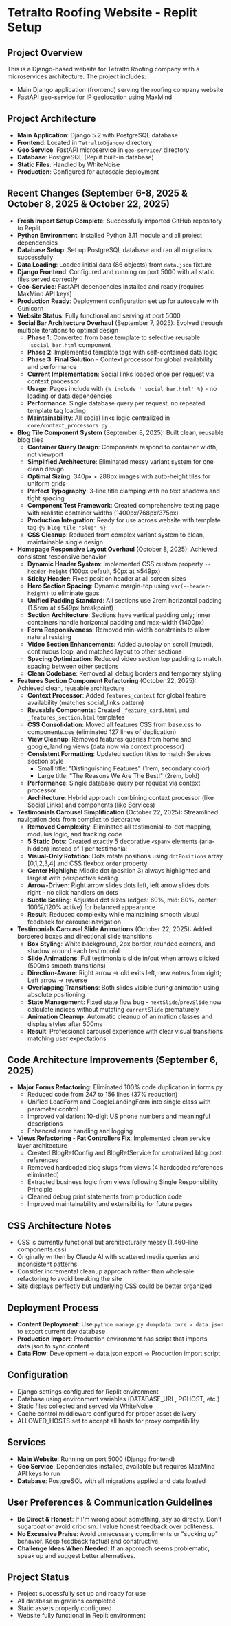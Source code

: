 # Tetralto Roofing Website - Replit Setup

## Project Overview
This is a Django-based website for Tetralto Roofing company with a microservices architecture. The project includes:
- Main Django application (frontend) serving the roofing company website
- FastAPI geo-service for IP geolocation using MaxMind

## Project Architecture
- **Main Application**: Django 5.2 with PostgreSQL database
- **Frontend**: Located in `TetraltoDjango/` directory
- **Geo Service**: FastAPI microservice in `geo-service/` directory
- **Database**: PostgreSQL (Replit built-in database)
- **Static Files**: Handled by WhiteNoise
- **Production**: Configured for autoscale deployment

## Recent Changes (September 6-8, 2025 & October 8, 2025 & October 22, 2025)
- **Fresh Import Setup Complete**: Successfully imported GitHub repository to Replit
- **Python Environment**: Installed Python 3.11 module and all project dependencies
- **Database Setup**: Set up PostgreSQL database and ran all migrations successfully
- **Data Loading**: Loaded initial data (86 objects) from `data.json` fixture
- **Django Frontend**: Configured and running on port 5000 with all static files served correctly
- **Geo-Service**: FastAPI dependencies installed and ready (requires MaxMind API keys)
- **Production Ready**: Deployment configuration set up for autoscale with Gunicorn
- **Website Status**: Fully functional and serving at port 5000
- **Social Bar Architecture Overhaul** (September 7, 2025): Evolved through multiple iterations to optimal design
  - **Phase 1**: Converted from base template to selective reusable `_social_bar.html` component
  - **Phase 2**: Implemented template tags with self-contained data logic
  - **Phase 3**: **Final Solution** - Context processor for global availability and performance
  - **Current Implementation**: Social links loaded once per request via context processor
  - **Usage**: Pages include with `{% include '_social_bar.html' %}` - no loading or data dependencies
  - **Performance**: Single database query per request, no repeated template tag loading
  - **Maintainability**: All social links logic centralized in `core/context_processors.py`
- **Blog Tile Component System** (September 8, 2025): Built clean, reusable blog tiles
  - **Container Query Design**: Components respond to container width, not viewport
  - **Simplified Architecture**: Eliminated messy variant system for one clean design
  - **Optimal Sizing**: 340px × 288px images with auto-height tiles for uniform grids
  - **Perfect Typography**: 3-line title clamping with no text shadows and tight spacing
  - **Component Test Framework**: Created comprehensive testing page with realistic container widths (1400px/768px/375px)
  - **Production Integration**: Ready for use across website with template tag `{% blog_tile "slug" %}`
  - **CSS Cleanup**: Reduced from complex variant system to clean, maintainable single design
- **Homepage Responsive Layout Overhaul** (October 8, 2025): Achieved consistent responsive behavior
  - **Dynamic Header System**: Implemented CSS custom property `--header-height` (100px default, 50px at ≤549px)
  - **Sticky Header**: Fixed position header at all screen sizes
  - **Hero Section Spacing**: Dynamic margin-top using `var(--header-height)` to eliminate gaps
  - **Unified Padding Standard**: All sections use 2rem horizontal padding (1.5rem at ≤549px breakpoint)
  - **Section Architecture**: Sections have vertical padding only; inner containers handle horizontal padding and max-width (1400px)
  - **Form Responsiveness**: Removed min-width constraints to allow natural resizing
  - **Video Section Enhancements**: Added autoplay on scroll (muted), continuous loop, and matched layout to other sections
  - **Spacing Optimization**: Reduced video section top padding to match spacing between other sections
  - **Clean Codebase**: Removed all debug borders and temporary styling
- **Features Section Component Refactoring** (October 22, 2025): Achieved clean, reusable architecture
  - **Context Processor**: Added `features_context` for global feature availability (matches social_links pattern)
  - **Reusable Components**: Created `_feature_card.html` and `_features_section.html` templates
  - **CSS Consolidation**: Moved all features CSS from base.css to components.css (eliminated 127 lines of duplication)
  - **View Cleanup**: Removed features queries from home and google_landing views (data now via context processor)
  - **Consistent Formatting**: Updated section titles to match Services section style
    - Small title: "Distinguishing Features" (1rem, secondary color)
    - Large title: "The Reasons <span class="highlight-orange">We Are The Best!</span>" (2rem, bold)
  - **Performance**: Single database query per request via context processor
  - **Architecture**: Hybrid approach combining context processor (like Social Links) and components (like Services)
- **Testimonials Carousel Simplification** (October 22, 2025): Streamlined navigation dots from complex to decorative
  - **Removed Complexity**: Eliminated all testimonial-to-dot mapping, modulus logic, and tracking code
  - **5 Static Dots**: Created exactly 5 decorative `<span>` elements (aria-hidden) instead of 1 per testimonial
  - **Visual-Only Rotation**: Dots rotate positions using `dotPositions` array [0,1,2,3,4] and CSS flexbox `order` property
  - **Center Highlight**: Middle dot (position 3) always highlighted and largest with perspective scaling
  - **Arrow-Driven**: Right arrow slides dots left, left arrow slides dots right - no click handlers on dots
  - **Subtle Scaling**: Adjusted dot sizes (edges: 60%, mid: 80%, center: 100%/120% active) for balanced appearance
  - **Result**: Reduced complexity while maintaining smooth visual feedback for carousel navigation
- **Testimonials Carousel Slide Animations** (October 22, 2025): Added bordered boxes and directional slide transitions
  - **Box Styling**: White background, 2px border, rounded corners, and shadow around each testimonial
  - **Slide Animations**: Full testimonials slide in/out when arrows clicked (500ms smooth transitions)
  - **Direction-Aware**: Right arrow → old exits left, new enters from right; Left arrow → reverse
  - **Overlapping Transitions**: Both slides visible during animation using absolute positioning
  - **State Management**: Fixed state flow bug - `nextSlide`/`prevSlide` now calculate indices without mutating `currentSlide` prematurely
  - **Animation Cleanup**: Automatic cleanup of animation classes and display styles after 500ms
  - **Result**: Professional carousel experience with clear visual transitions matching user expectations

## Code Architecture Improvements (September 6, 2025)
- **Major Forms Refactoring**: Eliminated 100% code duplication in forms.py
  - Reduced code from 247 to 156 lines (37% reduction)
  - Unified LeadForm and GoogleLandingForm into single class with parameter control
  - Improved validation: 10-digit US phone numbers and meaningful descriptions
  - Enhanced error handling and logging
- **Views Refactoring - Fat Controllers Fix**: Implemented clean service layer architecture
  - Created BlogRefConfig and BlogRefService for centralized blog post references
  - Removed hardcoded blog slugs from views (4 hardcoded references eliminated)
  - Extracted business logic from views following Single Responsibility Principle
  - Cleaned debug print statements from production code
  - Improved maintainability and extensibility for future pages

## CSS Architecture Notes
- CSS is currently functional but architecturally messy (1,460-line components.css)
- Originally written by Claude AI with scattered media queries and inconsistent patterns
- Consider incremental cleanup approach rather than wholesale refactoring to avoid breaking the site
- Site displays perfectly but underlying CSS could be better organized

## Deployment Process
- **Content Deployment**: Use `python manage.py dumpdata core > data.json` to export current dev database
- **Production Import**: Production environment has script that imports data.json to sync content
- **Data Flow**: Development → data.json export → Production import script

## Configuration
- Django settings configured for Replit environment
- Database using environment variables (DATABASE_URL, PGHOST, etc.)
- Static files collected and served via WhiteNoise
- Cache control middleware configured for proper asset delivery
- ALLOWED_HOSTS set to accept all hosts for proxy compatibility

## Services
- **Main Website**: Running on port 5000 (Django frontend)
- **Geo Service**: Dependencies installed, available but requires MaxMind API keys to run
- **Database**: PostgreSQL with all migrations applied and data loaded

## User Preferences & Communication Guidelines
- **Be Direct & Honest**: If I'm wrong about something, say so directly. Don't sugarcoat or avoid criticism. I value honest feedback over politeness.
- **No Excessive Praise**: Avoid unnecessary compliments or "sucking up" behavior. Keep feedback factual and constructive.
- **Challenge Ideas When Needed**: If an approach seems problematic, speak up and suggest better alternatives.

## Project Status
- Project successfully set up and ready for use
- All database migrations completed
- Static assets properly configured  
- Website fully functional in Replit environment